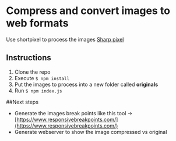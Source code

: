 # Compress and convert images to web formats 
Use shortpixel to process the images [Sharp pixel](https://sharp.pixelplumbing.com/)

## Instructions 
1. Clone the repo
2. Execute `$ npm install`
3. Put the images to process into a new folder called **originals**
4. Run `$ npm index.js` 

##Next steps
- Generate the images break points like this tool -> [https://www.responsivebreakpoints.com/](https://www.responsivebreakpoints.com/)
- Generate webserver to show the image compressed vs original
